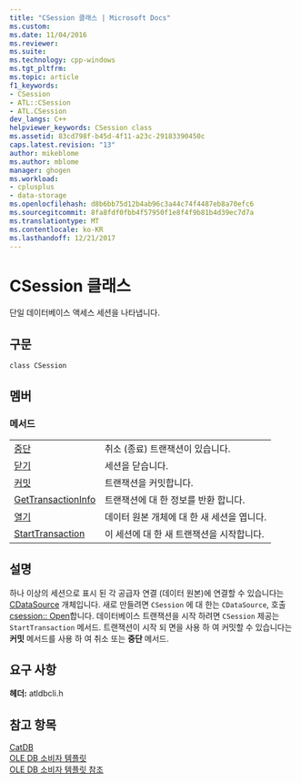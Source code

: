 ```yaml
---
title: "CSession 클래스 | Microsoft Docs"
ms.custom: 
ms.date: 11/04/2016
ms.reviewer: 
ms.suite: 
ms.technology: cpp-windows
ms.tgt_pltfrm: 
ms.topic: article
f1_keywords:
- CSession
- ATL::CSession
- ATL.CSession
dev_langs: C++
helpviewer_keywords: CSession class
ms.assetid: 83cd798f-b45d-4f11-a23c-29183390450c
caps.latest.revision: "13"
author: mikeblome
ms.author: mblome
manager: ghogen
ms.workload:
- cplusplus
- data-storage
ms.openlocfilehash: d8b6bb75d12b4ab96c3a44c74f4487eb8a70efc6
ms.sourcegitcommit: 8fa8fdf0fbb4f57950f1e8f4f9b81b4d39ec7d7a
ms.translationtype: MT
ms.contentlocale: ko-KR
ms.lasthandoff: 12/21/2017
---
```

# <a name="csession-class"></a>CSession 클래스
단일 데이터베이스 액세스 세션을 나타냅니다.  
  
## <a name="syntax"></a>구문  
  
```  
class CSession  
```  
  
## <a name="members"></a>멤버  
  
### <a name="methods"></a>메서드  
  
|||  
|-|-|  
|[중단](../../data/oledb/csession-abort.md)|취소 (종료) 트랜잭션이 있습니다.|  
|[닫기](../../data/oledb/csession-close.md)|세션을 닫습니다.|  
|[커밋](../../data/oledb/csession-commit.md)|트랜잭션을 커밋합니다.|  
|[GetTransactionInfo](../../data/oledb/csession-gettransactioninfo.md)|트랜잭션에 대 한 정보를 반환 합니다.|  
|[열기](../../data/oledb/csession-open.md)|데이터 원본 개체에 대 한 새 세션을 엽니다.|  
|[StartTransaction](../../data/oledb/csession-starttransaction.md)|이 세션에 대 한 새 트랜잭션을 시작합니다.|  
  
## <a name="remarks"></a>설명  
 하나 이상의 세션으로 표시 된 각 공급자 연결 (데이터 원본)에 연결할 수 있습니다는 [CDataSource](../../data/oledb/cdatasource-class.md) 개체입니다. 새로 만들려면 `CSession` 에 대 한는 `CDataSource`, 호출 [csession:: Open](../../data/oledb/csession-open.md)합니다. 데이터베이스 트랜잭션을 시작 하려면 `CSession` 제공는 `StartTransaction` 메서드. 트랜잭션이 시작 되 면을 사용 하 여 커밋할 수 있습니다는 **커밋** 메서드를 사용 하 여 취소 또는 **중단** 메서드.  
  
## <a name="requirements"></a>요구 사항  
 **헤더:** atldbcli.h  
  
## <a name="see-also"></a>참고 항목  
 [CatDB](../../visual-cpp-samples.md)   
 [OLE DB 소비자 템플릿](../../data/oledb/ole-db-consumer-templates-cpp.md)   
 [OLE DB 소비자 템플릿 참조](../../data/oledb/ole-db-consumer-templates-reference.md)